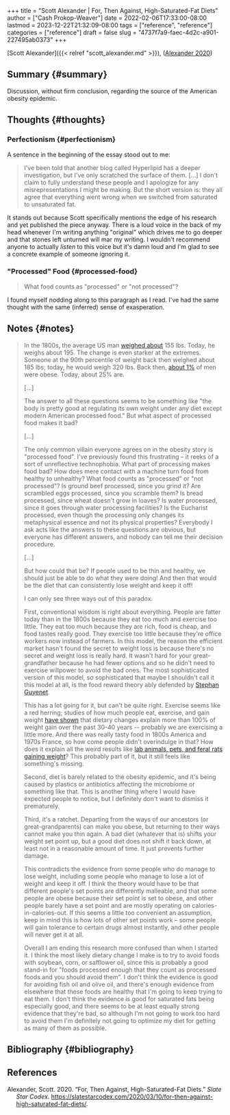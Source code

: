 +++
title = "Scott Alexander | For, Then Against, High-Saturated-Fat Diets"
author = ["Cash Prokop-Weaver"]
date = 2022-02-06T17:33:00-08:00
lastmod = 2023-12-22T21:32:09-08:00
tags = ["reference", "reference"]
categories = ["reference"]
draft = false
slug = "4737f7a9-faec-4d2c-a901-227495ab0373"
+++

[Scott Alexander]({{< relref "scott_alexander.md" >}}), (<a href="#citeproc_bib_item_1">Alexander 2020</a>)


## Summary {#summary}

Discussion, without firm conclusion, regarding the source of the American obesity epidemic.


## Thoughts {#thoughts}


### Perfectionism {#perfectionism}

A sentence in the beginning of the essay stood out to me:

> I've been told that another blog called Hyperlipid has a deeper investigation, but I've only scratched the surface of them. [...] I don't claim to fully understand these people and I apologize for any misrepresentations I might be making. But the short version is: they all agree that everything went wrong when we switched from saturated to unsaturated fat.

It stands out because Scott specifically mentions the edge of his research and yet published the piece anyway. There is a loud voice in the back of my head whenever I'm writing anything "original" which drives me to go deeper and that stones left unturned will mar my writing. I wouldn't recommend anyone to actually _listen_ to this voice but it's damn loud and I'm glad to see a concrete example of someone ignoring it.


### "Processed" Food {#processed-food}

> What food counts as "processed" or "not processed"?

I found myself nodding along to this paragraph as I read. I've had the same thought with the same (inferred) sense of exasperation.


## Notes {#notes}

> In the 1800s, the average US man [weighed about](https://voxeu.org/article/100-years-us-obesity) 155 lbs. Today, he weighs about 195. The change is even starker at the extremes. Someone at the 90th percentile of weight back then weighed about 185 lbs; today, he would weigh 320 lbs. Back then, [about 1%](https://www.econstor.eu/bitstream/10419/80491/1/cesifo_wp4366.pdf) of men were obese. Today, about 25% are.
>
> [...]
>
> The answer to all these questions seems to be something like "the body is pretty good at regulating its own weight under any diet except modern American processed food." But what aspect of processed food makes it bad?
>
> [...]
>
> The only common villain everyone agrees on in the obesity story is "processed food". I've previously found this frustrating – it reeks of a sort of unreflective technophobia. What part of processing makes food bad? How does mere contact with a machine turn food from healthy to unhealthy? What food counts as "processed" or "not processed"? Is ground beef processed, since you grind it? Are scrambled eggs processed, since you scramble them? Is bread processed, since wheat doesn't grow in loaves? Is water processed, since it goes through water processing facilities? Is the Eucharist processed, even though the processing only changes its metaphysical essence and not its physical properties? Everybody I ask acts like the answers to these questions are obvious, but everyone has different answers, and nobody can tell me their decision procedure.
>
> [...]
>
> But how could that be? If people used to be thin and healthy, we should just be able to do what they were doing! And then that would be the diet that can consistently lose weight and keep it off!
>
> I can only see three ways out of this paradox.
>
> First, conventional wisdom is right about everything. People are fatter today than in the 1800s because they eat too much and exercise too little. They eat too much because they are rich, food is cheap, and food tastes really good. They exercise too little because they're office workers now instead of farmers. In this model, the reason the efficient market hasn't found the secret to weight loss is because there's no secret and weight loss is really hard. It wasn't hard for your great-grandfather because he had fewer options and so he didn't need to exercise willpower to avoid the bad ones. The most sophisticated version of this model, so sophisticated that maybe I shouldn't call it this model at all, is the food reward theory ably defended by [Stephan Guyenet](https://slatestarcodex.com/2017/04/25/book-review-the-hungry-brain/).
>
> This has a lot going for it, but can't be quite right. Exercise seems like a red herring; studies of how much people eat, exercise, and gain weight [have shown](https://www.sciencedaily.com/releases/2009/05/090508045321.htm) that dietary changes explain more than 100% of weight gain over the past 30-40 years -- probably we are exercising a little more. And there was really tasty food in 1800s America and 1970s France, so how come people didn't overindulge in that? How does it explain all the weird results like [lab animals, pets, and feral rats gaining weight](https://www.livescience.com/10277-obesity-rise-animals.html)? This probably part of it, but it still feels like something's missing.
>
> Second, diet is barely related to the obesity epidemic, and it's being caused by plastics or antibiotics affecting the microbiome or something like that. This is another thing where I would have expected people to notice, but I definitely don't want to dismiss it prematurely.
>
> Third, it's a ratchet. Departing from the ways of our ancestors (or great-grandparents) can make you obese, but returning to their ways cannot make you thin again. A bad diet (whatever that is) shifts your weight set point up, but a good diet does not shift it back down, at least not in a reasonable amount of time. It just prevents further damage.
>
> This contradicts the evidence from some people who do manage to lose weight, including some people who manage to lose a lot of weight and keep it off. I think the theory would have to be that different people's set points are differently malleable, and that some people are obese because their set point is set to obese, and other people barely have a set point and are mostly operating on calories-in-calories-out. If this seems a little too convenient an assumption, keep in mind this is how lots of other set points work – some people will gain tolerance to certain drugs almost instantly, and other people will never get it at all.
>
> Overall I am ending this research more confused than when I started it. I think the most likely dietary change I make is to try to avoid foods with soybean, corn, or safflower oil, since this is probably a good stand-in for "foods processed enough that they count as processed foods and you should avoid them". I don't think the evidence is good for avoiding fish oil and olive oil, and there's enough evidence from elsewhere that these foods are healthy that I'm going to keep trying to eat them. I don't think the evidence is good for saturated fats being especially good, and there seems to be at least equally strong evidence that they're bad, so although I'm not going to work too hard to avoid them I'm definitely not going to optimize my diet for getting as many of them as possible.


## Bibliography {#bibliography}

## References

<style>.csl-entry{text-indent: -1.5em; margin-left: 1.5em;}</style><div class="csl-bib-body">
  <div class="csl-entry"><a id="citeproc_bib_item_1"></a>Alexander, Scott. 2020. “For, Then Against, High-Saturated-Fat Diets.” <i>Slate Star Codex</i>. <a href="https://slatestarcodex.com/2020/03/10/for-then-against-high-saturated-fat-diets/">https://slatestarcodex.com/2020/03/10/for-then-against-high-saturated-fat-diets/</a>.</div>
</div>
